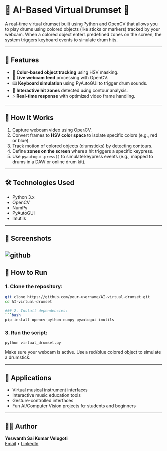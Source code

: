 # 🥁 AI-Based Virtual Drumset 🎵

A real-time virtual drumset built using Python and OpenCV that allows you to play drums using colored objects (like sticks or markers) tracked by your webcam. When a colored object enters predefined zones on the screen, the system triggers keyboard events to simulate drum hits.

---

## 🚀 Features

- 🎯 **Color-based object tracking** using HSV masking.
- 🎥 **Live webcam feed** processing with OpenCV.
- ⌨️ **Keyboard simulation** using PyAutoGUI to trigger drum sounds.
- 📏 **Interactive hit zones** detected using contour analysis.
- ⚡ **Real-time response** with optimized video frame handling.

---

## 🧠 How It Works

1. Capture webcam video using OpenCV.
2. Convert frames to **HSV color space** to isolate specific colors (e.g., red or blue).
3. Track motion of colored objects (drumsticks) by detecting contours.
4. Define **zones on the screen** where a hit triggers a specific keypress.
5. Use `pyautogui.press()` to simulate keypress events (e.g., mapped to drums in a DAW or online drum kit).

---

## 🛠️ Technologies Used

- Python 3.x
- OpenCV
- NumPy
- PyAutoGUI
- Imutils

---

## 📸 Screenshots

> 
![github](https://github.com/YeswanthVelugoti/Virtual-DrumSet---AI/blob/main/virtualdrumsoutput.jpg)
---

## 🧪 How to Run

### 1. Clone the repository:
```bash
git clone https://github.com/your-username/AI-virtual-drumset.git
cd AI-virtual-drumset

### 2. Install dependencies:
```bash
pip install opencv-python numpy pyautogui imutils
```

### 3. Run the script:
```bash
python virtual_drumset.py
```

Make sure your webcam is active. Use a red/blue colored object to simulate a drumstick.

---

## 🎯 Applications

- Virtual musical instrument interfaces
- Interactive music education tools
- Gesture-controlled interfaces
- Fun AI/Computer Vision projects for students and beginners

---

## 🙋‍♂️ Author

**Yeswanth Sai Kumar Velugoti**  
[Email](mailto:yeswanthvelugoti@gmail.com) • [LinkedIn](https://www.linkedin.com/in/yeswanth-velugoti-4290741a0/)

